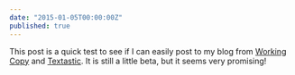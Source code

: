 ```yaml
---
date: "2015-01-05T00:00:00Z"
published: true
---
```

This post is a quick test to see if I can easily post to my blog from [Working Copy](https://appsto.re/no/xONC1.i) and [Textastic](https://appsto.re/no/KWo3w.i). It is still a little beta, but it seems very promising!
